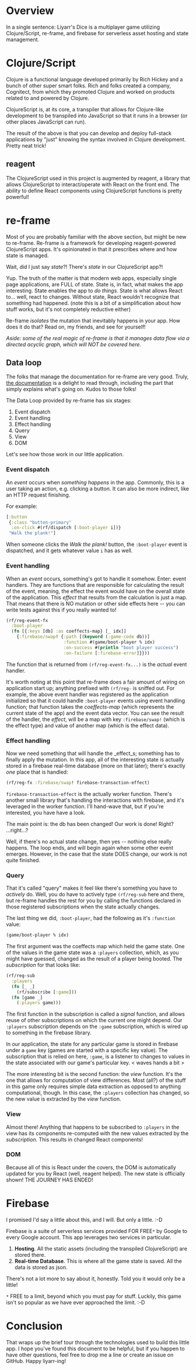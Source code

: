 # Overview

In a single sentence: Liyarr's Dice is a multiplayer game utilizing Clojure/Script, re-frame, and firebase for serverless asset hosting and state management.

# Clojure/Script

Clojure is a functional language developed primarily by Rich Hickey and a bunch of other super smart folks. Rich and folks created a company, Cognitect, from which they promoted Clojure and worked on products related to and powered by Clojure.

ClojureScript is, at its core, a transpiler that allows for Clojure-like development to be transpiled into JavaScript so that it runs in a browser (or other places JavaScript can run).

The result of the above is that you can develop and deploy full-stack applications by "just" knowing the syntax involved in Clojure development. Pretty neat trick!


## reagent

The ClojureScript used in this project is augmented by reagent, a library that allows ClojureScript to interact/operate with React on the front end. The ability to define React components using ClojureScript functions is pretty powerful!

# re-frame

Most of you are probably familiar with the above section, but might be new to re-frame. Re-frame is a framework for developing reagent-powered ClojureScript apps. It's opinionated in that it prescribes where and how state is managed.

Wait, did I just say _state_?! There's _state_ in our ClojureScript app?!

Yup. The truth of the matter is that modern web apps, especially single page applications, are FULL of state. State is, in fact, what makes the app interesting. State enables the app to _do things_. State is what allows React to... well, react to changes. Without state, React wouldn't recognize that something had happened. (note this is a bit of a simplification about how stuff works, but it's not completely reductive either)

Re-frame _isolates_ the mutation that inevitably happens in your app. How does it do that? Read on, my friends, and see for yourself!

_Aside: some of the real magic of re-frame is that it manages data flow via a directed acyclic graph, which will NOT be covered here._

## Data loop

The folks that manage the documentation for re-frame are very good. Truly, [the documentation](https://day8.github.io/re-frame/re-frame/) is a delight to read through, including the part that simply explains what's going on. Kudos to those folks!

The Data Loop provided by re-frame has six stages:

1. Event dispatch
2. Event handling
3. Effect handling
4. Query
5. View
6. DOM

Let's see how those work in our little application.

### Event dispatch

An _event_ occurs when _something happens_ in the app. Commonly, this is a user taking an action, e.g. clicking a button. It can also be more indirect, like an HTTP request finishing.

For example:

```clojure
[:button
 {:class "button-primary"
  :on-click #(rf/dispatch [:boot-player i])}
 "Walk the plank!"]
```

When someone clicks the _Walk the plank!_ button, the `:boot-player` event is dispatched, and it gets whatever value `i` has as well.

### Event handling

When an _event_ occurs, something's got to handle it somehow. Enter: event handlers. They are functions that are responsible for calculating the result of the event, meaning, the effect the event would have on the overall state of the application. This _effect_ that results from the calculation is just a map. That means that there is NO mutation or other side effects here -- you can write tests against this if you really wanted to!

```clojure
(rf/reg-event-fx
  :boot-player
  (fn [{:keys [db] :as coeffects-map} [_ idx]]
    {:firebase/swap! {:path [(keyword (:game-code db))]
                      :function #(game/boot-player % idx)
                      :on-success #(println "boot player success")
                      :on-failure [:firebase-error]}}))
```

The function that is returned from `(rf/reg-event-fx...)` is the _actual_ event handler. 

It's worth noting at this point that re-frame does a fair amount of wiring on application start up; anything prefixed with `(rf/reg-` is sniffed out. For example, the above event handler was registered as the application initialized so that it could handle `:boot-player` events using event handling function; that function takes the _coeffects-map_ (which represents the current state of the app) and the event data vector. You can see the result of the handler, the _effect_, will be a map with key `:firebase/swap!` (which is the effect type) and value of another map (which is the effect data).

### Effect handling

Now we need something that will handle the _effect_s; something has to finally apply the mutation. In this app, all of the interesting state is actually stored in a firebase real-time database (more on that later); there's exactly *one* place that is handled:

```clojure
(rf/reg-fx :firebase/swap! firebase-transaction-effect)
```

`firebase-transaction-effect` is the actually worker function. 
There's another small library that's handling the interactions with firebase, and it's leveraged in the worker function. I'll hand-wave that, but if you're interested, you have have a look.

The main point is: the db has been changed! Our work is done! Right? ...right...?

Well, if there's no actual state change, then yes -- nothing else really happens. The loop ends, and will begin again when some other event emerges. However, in the case that the state DOES change, our work is not quite finished.

### Query

That it's called "query" makes it feel like there's something you have to _actively_ do. Well, you do have to actively type `(rf/reg-sub` here and there, but re-frame handles the rest for you by calling the functions declared in those registered subscriptions when the state actually changes. 

The last thing we did, `:boot-player`, had the following as it's `:function` value:

```clojure
(game/boot-player % idx)
```

The first argument was the coeffects map which held the game state. One of the values in the game state was a `:players` collection, which, as you might have guessed, changed as the result of a player being booted. The _subscription_ for that looks like:

```clojure
(rf/reg-sub
  :players
  (fn [_ _]
    (rf/subscribe [:game]))
  (fn [game _]
    (:players game)))
  ```

The first function in the subscription is called a _signal_ function, and allows reuse of other subscriptions on which the current one might depend. Our `:players` subscription depends on the `:game` subscription, which is wired up to something in the firebase library. 

In our application, the state for any particular game is stored in firebase under a `game` key (games are started with a specific key value). The subscription that is relied on here, `:game`, is a listener to changes to values in the state associated with our game's particular key. < waves hands a bit >

The more interesting bit is the second function: the _view_ function. It's the one that allows for computation of view differences. Most (all?) of the stuff in this game only requires simple data extraction as opposed to anything computational, though. In this case, the `:players` collection has changed, so the new value is extracted by the _view_ function.

### View

Almost there! Anything that happens to be subscribed to `:players` in the view has its components re-computed with the new values extracted by the _subscription_. This results in changed React components!

### DOM

Because all of this is React under the covers, the DOM is automatically updated for you by React (well, reagent helped). The new state is officially shown! THE JOURNEY HAS ENDED!

# Firebase

I promised I'd say a little about this, and I will. But only a little. :-D

Firebase is a suite of serverless services provided FOR FREE`*` by Google to every Google account. This app leverages two services in particular.

1. **Hosting**. All the static assets (including the transpiled ClojureScript) are stored there.
2. **Real-time Database**. This is where all the game state is saved. All the data is stored as json.

There's not a lot more to say about it, honestly. Told you it would only be a little!

`*` FREE to a limit, beyond which you must pay for stuff. Luckily, this game isn't so popular as we have ever approached the limit. :-D

# Conclusion

That wraps up the brief tour through the technologies used to build this little app. I hope you've found this document to be helpful, but if you happen to have other questions, feel free to drop me a line or create an issue on GitHub. Happy liyarr-ing!
